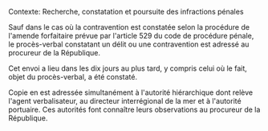 Contexte: Recherche, constatation et poursuite des infractions pénales

Sauf dans le cas où la contravention est constatée selon la procédure de l'amende forfaitaire prévue par l'article 529 du code de procédure pénale, le procès-verbal constatant un délit ou une contravention est adressé au procureur de la République.

Cet envoi a lieu dans les dix jours au plus tard, y compris celui où le fait, objet du procès-verbal, a été constaté.

Copie en est adressée simultanément à l'autorité hiérarchique dont relève l'agent verbalisateur, au directeur interrégional de la mer et à l'autorité portuaire. Ces autorités font connaître leurs observations au procureur de la République.